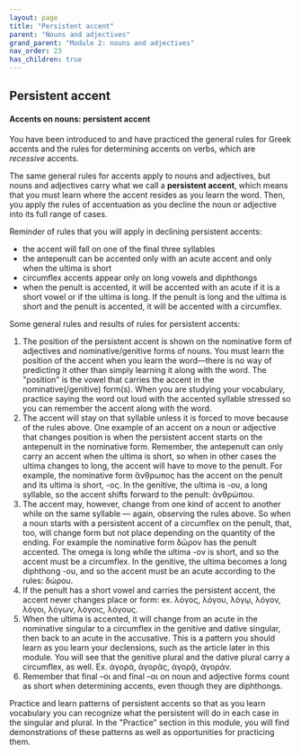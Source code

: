 ```yaml
---
layout: page
title: "Persistent accent"
parent: "Nouns and adjectives"
grand_parent: "Module 2: nouns and adjectives"
nav_order: 23
has_children: true
---
```



## Persistent accent



#### Accents on nouns: persistent accent

You have been introduced to and have practiced the general rules for Greek accents and the rules for determining accents on verbs, which are *recessive* accents. 

The same general rules for accents apply to nouns and adjectives, but nouns and adjectives carry what we call a **persistent accent**, which means that you must learn where the accent resides as you learn the word. Then, you apply the rules of accentuation as you decline the noun or adjective into its full range of cases. 

Reminder of rules that you will apply in declining persistent accents:

- the accent will fall on one of the final three syllables
- the antepenult can be accented only with an acute accent and only when the ultima is short
- circumflex accents appear only on long vowels and diphthongs
- when the penult is accented, it will be accented with an acute if it is a short vowel or if the ultima is long. If the penult is long and the ultima is short and the penult is accented, it will be accented with a circumflex.

Some general rules and results of rules for persistent accents:

1. The position of the persistent accent is shown on the nominative form of adjectives and nominative/genitive forms of nouns. You must learn the position of the accent when you learn the word—there is no way of predicting it other than simply learning it along with the word. The "position" is the vowel that carries the accent in the nominative(/genitive) form(s). When you are studying your vocabulary, practice saying the word out loud with the accented syllable stressed so you can remember the accent along with the word.
2. The accent will stay on that syllable unless it is forced to move because of the rules above. One example of an accent on a noun or adjective that changes position is when the persistent accent starts on the antepenult in the nominative form. Remember, the antepenult can only carry an accent when the ultima is short, so when in other cases the ultima changes to long, the accent will have to move to the penult. For example, the nominative form ἄνθρωπος has the accent on the penult and its ultima is short, -ος.  In the genitive, the ultima is -ου, a long syllable, so the accent shifts forward to the penult: ἀνθρώπου.
3. The accent may, however, change from one kind of accent to another while on the same syllable — again, observing the rules above. So when a noun starts with a persistent accent of a circumflex on the penult, that, too, will change form but not place depending on the quantity of the ending. For example the nominative form δῶρον has the penult accented. The omega is long while the ultima -ον is short, and so the accent must be a circumflex. In the genitive, the ultima becomes a long diphthong -ου, and so the accent must be an acute according to the rules: δώρου. 
4. If the penult has a short vowel and carries the persistent accent, the accent never changes place or form: ex. λόγος, λόγου, λόγῳ, λόγον, λόγοι, λόγων, λόγοις, λόγους.
5. When the ultima is accented, it will change from an acute in the nominative singular to a circumflex in the genitive and dative singular, then back to an acute in the accusative. This is a pattern you should learn as you learn your declensions, such as the article later in this module. You will see that the genitive plural and the dative plural carry a circumflex, as well.  Ex. ἀγορά, ἀγορᾶς, ἀγορᾷ, ἀγοράν. 
6. Remember that final –οι and final –αι on noun and adjective forms count as short when determining accents, even though they are diphthongs.

Practice and learn patterns of persistent accents so that as you learn vocabulary you can recognize what the persistent will do in each case in the singular and plural. In the "Practice" section in this module, you will find demonstrations of these patterns as well as opportunities for practicing them.

